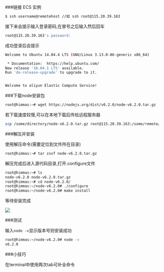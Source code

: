 ###链接 ECS 实例

``` bash
$ ssh username@remotehost //如 ssh root@115.20.39.163
```

接下来会提示输入登录密码,在冒号之后输入然后回车

```bash
root@115.20.39.163's password:
```

成功登录后会提示

```bash
Welcome to Ubuntu 14.04.4 LTS (GNU/Linux 3.13.0-86-generic x86_64)

 * Documentation:  https://help.ubuntu.com/
New release '16.04.1 LTS' available.
Run 'do-release-upgrade' to upgrade to it.


Welcome to aliyun Elastic Compute Service!
```

###下载node安装包

```bash
root@himmas:~# wget https://nodejs.org/dist/v6.2.0/node-v6.2.0.tar.gz
```

若下载速度较慢,可以在本地下载后传给远程服务器

```bash
scp /some/directory/node-v6.2.0.tar.gz root@115.20.39.163:/some/remote/directory
```

###解压并安装

使用解压命令(需要定位到文件所在目录)

```bash
root@himmas:~# tar zxvf node-v6.2.0.tar.gz
```

解压完成后进入源代码目录,打开.configure文件

```bash
root@himmas:~# ls
node-v6.2.0 node-v6.2.0.tar.gz
root@himmas:~# cd node-v6.2.0/
root@himmas:~/node-v6.2.0# ./configure
root@himmas:~/node-v6.2.0# make install
```

等待安装完成

![](http://7xrqm7.com1.z0.glb.clouddn.com/linux-node.png)

###测试

输入`node -v`显示版本号则安装成功

```bash
root@himmas:~/node-v6.2.0# node -v
v6.2.0
```
###小技巧

在terminal中使用两次tab可补全命令


